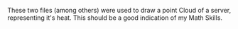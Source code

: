 These two files (among others) were used to draw a point Cloud of a server, representing it's heat. This should be a good indication of my Math Skills.